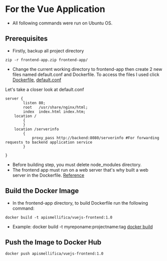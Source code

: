 # For the Vue Application

* All following commands were run on Ubuntu OS.
## Prerequisites
* Firstly, backup all project directory
```
zip -r frontend-app.zip frontend-app/
```
* Change the current working directory to frontend-app then create 2 new files named default.conf and Dockerfile. To access the files I used click [Dockerfile](https://github.com/bilgekaan06/Google-K8S-Engine-Server-Status-Frontend-Module/blob/main/Dockerfile), [default.conf](https://github.com/bilgekaan06/Google-K8S-Engine-Server-Status-Frontend-Module/blob/main/default.conf)

Let's take a closer look at default.conf 
```
server {
        listen 80;
        root   /usr/share/nginx/html;
        index  index.html index.htm;
    location /
        {
        }
    location /serverinfo
        {
            proxy_pass http://backend:8080/serverinfo #For forwarding requests to backend application service
        }

}
```

* Before building step, you must delete node_modules directory.
* The frontend app must run on a web server that's why built a web server in the Dockerfile. [Reference](https://v2.vuejs.org/v2/cookbook/dockerize-vuejs-app.html)
## Build the Docker Image
* In the frontend-app directory, to build Dockerfile run the following command:
```
docker build -t apismellifica/vuejs-frontend:1.0
```
* Example: docker build -t myreponame:projectname:tag [docker build](https://docs.docker.com/engine/reference/commandline/build/)
## Push the Image to Docker Hub
```
docker push apismellifica/vuejs-frontend:1.0
```
